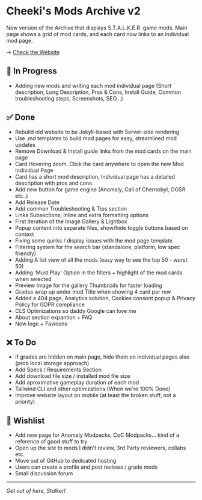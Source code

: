 # Cheeki's Mods Archive v2
New version of the Archive that displays S.T.A.L.K.E.R. game mods. Main page shows a grid of mod cards, and each card now links to an individual mod page.

→ [Check the Website](https://www.cheeki.zone/)   

## 🚧 In Progress
- Adding new mods and writing each mod individual page (Short description, Long Description, Pros & Cons, Install Guide, Common troubleshooting steps, Screenshots, SEO...)

## ✅ Done
- Rebuild old website to be Jekyll-based with Server-side rendering
- Use .md templates to build mod pages for easy, streamlined mod updates
- Remove Download & Install guide links from the mod cards on the main page
- Card Hovering zoom. Click the card anywhere to open the new Mod Individual Page
- Card has a short mod description, Individual page has a detailed description with pros and cons
- Add new button for game engine (Anomaly, Call of Chernobyl, OGSR etc..)
- Add Release Date
- Add common Troubleshooting & Tips section
- Links Subsections, Inline and extra formatting options
- First iteration of the Image Gallery & Lightbox
- Popup content into separate files, show/hide toggle buttons based on context
- Fixing some quirks / display issues with the mod page template
- Filtering system for the search bar (standalone, platform, low spec friendly)
- Adding A list view of all the mods (easy way to see the top 50 - worst 50)
- Adding 'Must Play' Option in the filters + highlight of the mod cards when selected
- Preview Image for the gallery Thumbnails for faster loading
- Grades wrap up under mod Title when showing 4 card per row
- Added a 404 page, Analytics solution, Cookies consent popup & Privacy Policy for GDPR compliance
- CLS Optimizations so daddy Google can love me
- About section expantion + FAQ
- New logo + Favicons

## ❌ To Do
- If grades are hidden on main page, hide them on individual pages also (prob local storage approach)
- Add Specs / Requirements Section
- Add download file size / installed mod file size
- Add aproximative gameplay duration of each mod 
- Tailwind CLI and other optimizations (When we're 100% Done)
- Improve website layout on mobile (at least the broken stuff, not a priority)

## 🌟 Wishlist 
- Add new page for Anomaly Modpacks, CoC Modpacks... kind of a reference of good stuff to try
- Open up the site to mods I didn't review, 3rd Party reviewers, collabs etc. 
- Move out of GitHub to dedicated hosting
- Users can create a profile and post reviews / grade mods
- Small discussion forum

---
*Get out of here, Stalker!*
